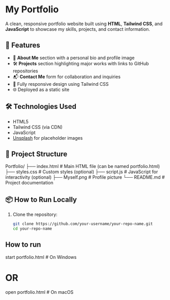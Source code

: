 # My Portfolio

A clean, responsive portfolio website built using **HTML**, **Tailwind CSS**, and **JavaScript** to showcase my skills, projects, and contact information.

## 🚀 Features

- 🎯 **About Me** section with a personal bio and profile image
- 🛠️ **Projects** section highlighting major works with links to GitHub repositories
- 📬 **Contact Me** form for collaboration and inquiries
- 📱 Fully responsive design using Tailwind CSS
- 🌐 Deployed as a static site 



## 🛠️ Technologies Used

- HTML5
- Tailwind CSS (via CDN)
- JavaScript
- [Unsplash](https://unsplash.com/) for placeholder images

## 📁 Project Structure
Portfolio/
├── index.html # Main HTML file (can be named portfolio.html)
├── styles.css # Custom styles (optional)
├── script.js # JavaScript for interactivity (optional)
├── Myself.png # Profile picture
└── README.md # Project documentation

## 📦 How to Run Locally

1. Clone the repository:

   ```bash
   git clone https://github.com/your-username/your-repo-name.git
   cd your-repo-name
## How to run
start portfolio.html   # On Windows
# OR
open portfolio.html    # On macOS
